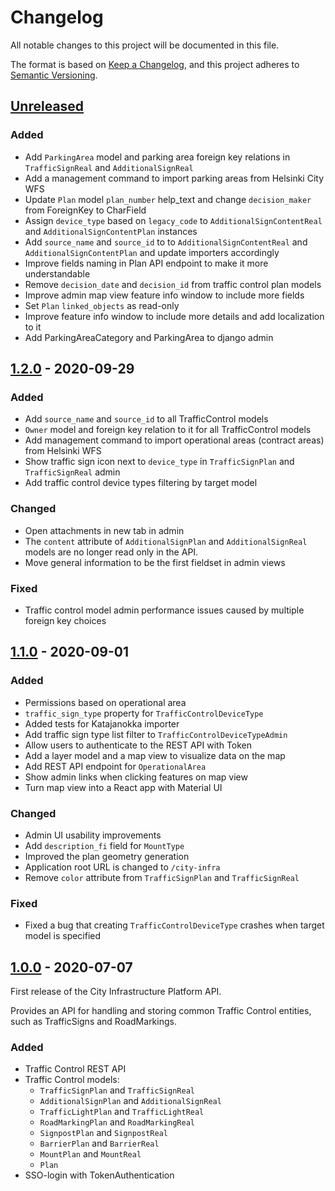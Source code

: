 # Changelog

All notable changes to this project will be documented in this file.

The format is based on [Keep a Changelog](https://keepachangelog.com/en/1.0.0/),
and this project adheres to [Semantic Versioning](https://semver.org/spec/v2.0.0.html).

## [Unreleased]

### Added
- Add `ParkingArea` model and parking area foreign key relations in `TrafficSignReal` and `AdditionalSignReal`
- Add a management command to import parking areas from Helsinki City WFS
- Update `Plan` model `plan_number` help_text and change `decision_maker` from ForeignKey to CharField
- Assign `device_type` based on `legacy_code` to `AdditionalSignContentReal` and `AdditionalSignContentPlan` instances
- Add `source_name` and `source_id` to to `AdditionalSignContentReal` and `AdditionalSignContentPlan` and update importers accordingly
- Improve fields naming in Plan API endpoint to make it more understandable
- Remove `decision_date` and `decision_id` from traffic control plan models
- Improve admin map view feature info window to include more fields
- Set `Plan` `linked_objects` as read-only
- Improve feature info window to include more details and add localization to it
- Add ParkingAreaCategory and ParkingArea to django admin

## [1.2.0] - 2020-09-29

### Added
- Add `source_name` and `source_id` to all TrafficControl models
- `Owner` model and foreign key relation to it for all TrafficControl models
- Add management command to import operational areas (contract areas) from Helsinki WFS
- Show traffic sign icon next to `device_type` in `TrafficSignPlan` and `TrafficSignReal` admin
- Add traffic control device types filtering by target model

### Changed
- Open attachments in new tab in admin
- The `content` attribute of `AdditionalSignPlan` and `AdditionalSignReal` models are no longer
  read only in the API.
- Move general information to be the first fieldset in admin views

### Fixed
- Traffic control model admin performance issues caused by multiple foreign key choices

## [1.1.0] - 2020-09-01

### Added
- Permissions based on operational area
- `traffic_sign_type` property for `TrafficControlDeviceType`
- Added tests for Katajanokka importer
- Add traffic sign type list filter to `TrafficControlDeviceTypeAdmin`
- Allow users to authenticate to the REST API with Token
- Add a layer model and a map view to visualize data on the map
- Add REST API endpoint for `OperationalArea`
- Show admin links when clicking features on map view
- Turn map view into a React app with Material UI

### Changed
- Admin UI usability improvements
- Add `description_fi` field for `MountType`
- Improved the plan geometry generation
- Application root URL is changed to `/city-infra`
- Remove `color` attribute from `TrafficSignPlan` and `TrafficSignReal`

### Fixed
- Fixed a bug that creating `TrafficControlDeviceType` crashes when target model is specified

## [1.0.0] - 2020-07-07

First release of the City Infrastructure Platform API.

Provides an API for handling and storing common Traffic Control entities, such as TrafficSigns and RoadMarkings.

### Added
- Traffic Control REST API
- Traffic Control models:
  - `TrafficSignPlan` and `TrafficSignReal`
  - `AdditionalSignPlan` and `AdditionalSignReal`
  - `TrafficLightPlan` and `TrafficLightReal`
  - `RoadMarkingPlan` and `RoadMarkingReal`
  - `SignpostPlan` and `SignpostReal`
  - `BarrierPlan` and `BarrierReal`
  - `MountPlan` and `MountReal`
  - `Plan`
- SSO-login with TokenAuthentication

[unreleased]: https://github.com/City-of-Helsinki/city-infrastructure-platform/compare/v1.2.0...HEAD
[1.2.0]: https://github.com/City-of-Helsinki/city-infrastructure-platform/compare/v1.1.0...v1.2.0
[1.1.0]: https://github.com/City-of-Helsinki/city-infrastructure-platform/compare/v1.0.0...v1.1.0
[1.0.0]: https://github.com/City-of-Helsinki/city-infrastructure-platform/compare/v0.0.1...v1.0.0
